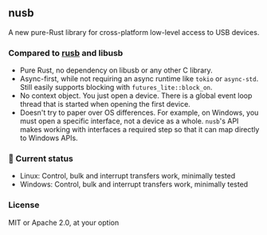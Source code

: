 nusb
----

A new pure-Rust library for cross-platform low-level access to USB devices.

### Compared to [rusb](https://docs.rs/rusb/latest/rusb/) and libusb

* Pure Rust, no dependency on libusb or any other C library.
* Async-first, while not requiring an async runtime like `tokio` or
  `async-std`. Still easily supports blocking with
  `futures_lite::block_on`.
* No context object. You just open a device. There is a global event loop thread
  that is started when opening the first device.
* Doesn't try to paper over OS differences. For example, on Windows, you must open
  a specific interface, not a device as a whole. `nusb`'s API makes working with interfaces
  a required step so that it can map directly to Windows APIs.

### :construction: Current status

* Linux:  Control, bulk and interrupt transfers work, minimally tested
* Windows:  Control, bulk and interrupt transfers work, minimally tested

### License
MIT or Apache 2.0, at your option
